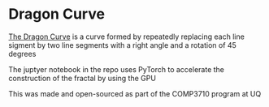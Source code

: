 # Dragon Curve

[The Dragon Curve](https://en.wikipedia.org/wiki/Dragon_curve) is a curve formed by repeatedly replacing each line sigment by two line segments with a right angle and a rotation of 45 degrees

The juptyer notebook in the repo uses PyTorch to accelerate the construction of the fractal by using the GPU

This was made and open-sourced as part of the COMP3710 program at UQ